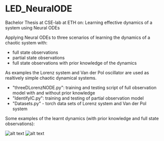 # LED_NeuralODE
Bachelor Thesis at CSE-lab at ETH on: Learning effective dynamics of a system using Neural ODEs

Applying Neural ODEs to three scenarios of learning the dynamics of a chaotic system with:
  - full state observations
  - partial state observations
  - full state observations with prior knowledge of the dynamics
  
As examples the Lorenz system and Van der Pol oscillator are used as realtively simple chaotic dynamical systems.

  - "threeDLorenzNODE.py": training and testing script of full observation model with and without prior knowledge
  - "IdentifyIC.py": training and testing of partial observation model
  - "Datasets.py" - torch data sets of Lorenz system and Van der Pol system

Some examples of the learnt dynamics (with prior knowledge and full state observations):

![alt text](https://github.com/vbjan/LED_NeuralODE/blob/master/results_figures/SumKnowledge/0.6attractor.png)
![alt text](https://github.com/vbjan/LED_NeuralODE/blob/master/results_figures/SumKnowledge/0.6learntx.png)

